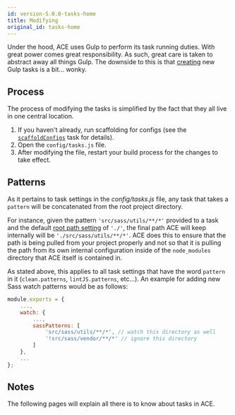 ```yaml
---
id: version-5.0.0-tasks-home
title: Modifying
original_id: tasks-home
---
```


Under the hood, ACE uses Gulp to perform its task running duties. With great power comes great responsibility. As such, great care is taken to abstract away all things Gulp. The downside to this is that [creating](tasks-creating) new Gulp tasks is a bit... wonky.

## Process
The process of modifying the tasks is simplified by the fact that they all live in one central location.

1. If you haven't already, run scaffolding for configs (see the [`scaffoldConfigs`](tasks-extra#scaffoldconfigs) task for details).
1. Open the `config/tasks.js` file.
1. After modifying the file, restart your build process for the changes to take effect.

## Patterns
As it pertains to task settings in the *config/tasks.js* file, any task that takes a `pattern` will be concatenated from the root project directory.

For instance, given the pattern `'src/sass/utils/**/*'` provided to a task and the default [root path setting](settings-root/#path) of `'./'`, the final path ACE will keep internally will be `'./src/sass/utils/**/*'`. ACE does this to ensure that the path is being pulled from your project properly and not so that it is pulling the path from its own internal configuration inside of the `node_modules` directory that ACE itself is contained in.

As stated above, this applies to all task settings that have the word `pattern` in it (`clean.patterns`, `lintJS.patterns`, etc...). An example for adding new Sass watch patterns would be as follows:
```js
module.exports = {
    ...,
    watch: {
        ...,
        sassPatterns: [
            'src/sass/utils/**/*', // watch this directory as well
            '!src/sass/vendor/**/*' // ignore this directory
        ]
    },
    ...
};
```

## Notes
The following pages will explain all there is to know about tasks in ACE.
